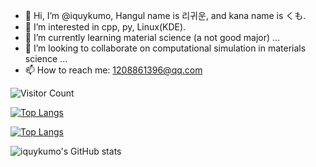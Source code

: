 - 👋 Hi, I’m @iquykumo, Hangul name is 리귀운, and kana name is くも.
- 👀 I’m interested in cpp, py, Linux(KDE).  
- 🌱 I’m currently learning material science (a not good major) ...
- 💞️ I’m looking to collaborate on computational simulation in materials science ...
- 📫 How to reach me: 1208861396@qq.com

![Visitor Count](https://profile-counter.glitch.me/iquykumo/count.svg)

[![Top Langs](https://github-readme-stats.vercel.app/api/top-langs/?username=iquykumo)](https://github.com/iquykumo/github-readme-stats)

[![Top Langs](https://github-readme-stats.vercel.app/api/top-langs/?username=iquykumo&layout=compact)](https://github.com/iquykumo/github-readme-stats)

![iquykumo's GitHub stats](https://github-readme-stats.vercel.app/api?username=iquykumo&show_icons=true&theme=tokyonight)

<!---
Ungwiri/Ungwiri is a ✨ special ✨ repository because its `README.md` (this file) appears on your GitHub profile.
You can click the Preview link to take a look at your changes.
--->

